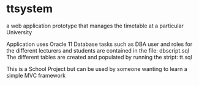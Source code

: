 # ttsystem
a web application prototype that manages the timetable at a particular University

Application uses Oracle 11
Database tasks such as DBA user and roles for the different lecturers and students are contained
in the file: dbscript.sql
The different tables are created and populated by running the stript: tt.sql

This is a School Project but can be used by someone wanting to learn a simple MVC framework